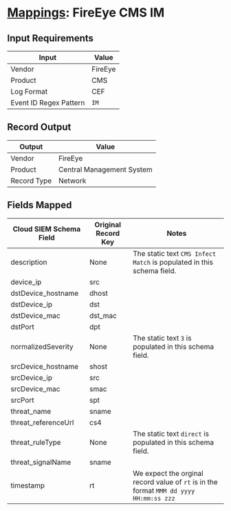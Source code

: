 # [Mappings](README.md): FireEye CMS IM

## Input Requirements

|Input|Value|
|-----|-----|
|Vendor|FireEye|
|Product|CMS|
|Log Format|CEF|
|Event ID Regex Pattern|`IM`|

## Record Output

|Output|Value|
|------|-----|
|Vendor|FireEye|
|Product|Central Management System|
|Record Type|Network|

## Fields Mapped

|Cloud SIEM Schema Field|Original Record Key|Notes|
|-----------------------|-------------------|-----|
|description|None|The static text `CMS Infect Match` is populated in this schema field.|
|device_ip|src||
|dstDevice_hostname|dhost||
|dstDevice_ip|dst||
|dstDevice_mac|dst_mac||
|dstPort|dpt||
|normalizedSeverity|None|The static text `3` is populated in this schema field.|
|srcDevice_hostname|shost||
|srcDevice_ip|src||
|srcDevice_mac|smac||
|srcPort|spt||
|threat_name|sname||
|threat_referenceUrl|cs4||
|threat_ruleType|None|The static text `direct` is populated in this schema field.|
|threat_signalName|sname||
|timestamp|rt|We expect the orginal record value of `rt` is in the format `MMM dd yyyy HH:mm:ss zzz`|

